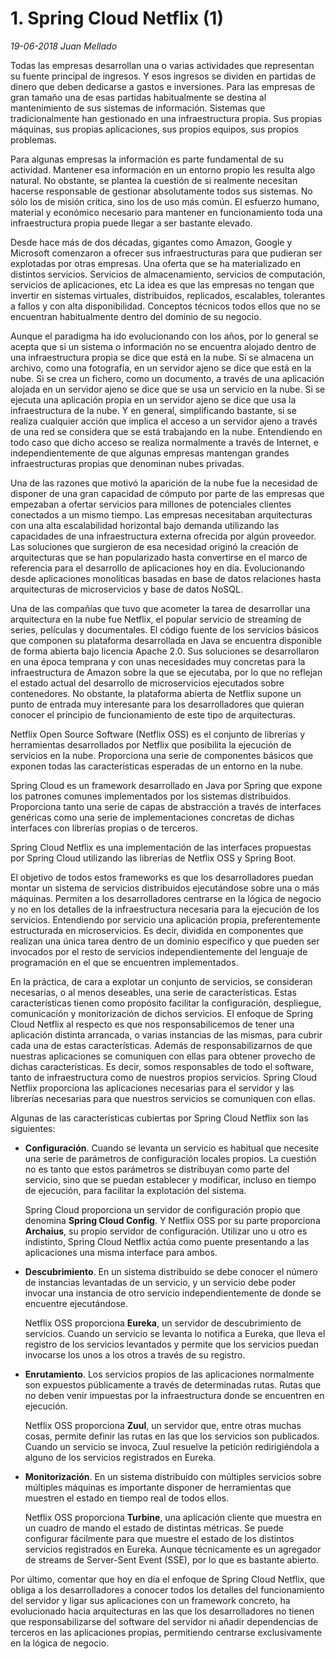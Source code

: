 # 1. Spring Cloud Netflix (1)

_19-06-2018_ _Juan Mellado_

Todas las empresas desarrollan una o varias actividades que representan su fuente principal de ingresos. Y esos ingresos se dividen en partidas de dinero que deben dedicarse a gastos e inversiones. Para las empresas de gran tamaño una de esas partidas habitualmente se destina al mantenimiento de sus sistemas de información. Sistemas que tradicionalmente han gestionado en una infraestructura propia. Sus propias máquinas, sus propias aplicaciones, sus propios equipos, sus propios problemas.

Para algunas empresas la información es parte fundamental de su actividad. Mantener esa información en un entorno propio les resulta algo natural. No obstante, se plantea la cuestión de si realmente necesitan hacerse responsable de gestionar absolutamente todos sus sistemas. No sólo los de misión crítica, sino los de uso más común. El esfuerzo humano, material y económico necesario para mantener en funcionamiento toda una infraestructura propia puede llegar a ser bastante elevado.

Desde hace más de dos décadas, gigantes como Amazon, Google y Microsoft comenzaron a ofrecer sus infraestructuras para que pudieran ser explotadas por otras empresas. Una oferta que se ha materializado en distintos servicios. Servicios de almacenamiento, servicios de computación, servicios de aplicaciones, etc La idea es que las empresas no tengan que invertir en sistemas virtuales, distribuidos, replicados, escalables, tolerantes a fallos y con alta disponibilidad. Conceptos técnicos todos ellos que no se encuentran habitualmente dentro del dominio de su negocio.

Aunque el paradigma ha ido evolucionando con los años, por lo general se acepta que si un sistema o información no se encuentra alojado dentro de una infraestructura propia se dice que está en la nube. Si se almacena un archivo, como una fotografía, en un servidor ajeno se dice que está en la nube. Si se crea un fichero, como un documento, a través de una aplicación alojada en un servidor ajeno se dice que se usa un servicio en la nube. Si se ejecuta una aplicación propia en un servidor ajeno se dice que usa la infraestructura de la nube. Y en general, simplificando bastante, si se realiza cualquier acción que implica el acceso a un servidor ajeno a través de una red se considera que se está trabajando en la nube. Entendiendo en todo caso que dicho acceso se realiza normalmente a través de Internet, e independientemente de que algunas empresas mantengan grandes infraestructuras propias que denominan nubes privadas.

Una de las razones que motivó la aparición de la nube fue la necesidad de disponer de una gran capacidad de cómputo por parte de las empresas que empezaban a ofertar servicios para millones de potenciales clientes conectados a un mismo tiempo. Las empresas necesitaban arquitecturas con una alta escalabilidad horizontal bajo demanda utilizando las capacidades de una infraestructura externa ofrecida por algún proveedor. Las soluciones que surgieron de esa necesidad originó la creación de arquitecturas que se han popularizado hasta convertirse en el marco de referencia para el desarrollo de aplicaciones hoy en día. Evolucionando desde aplicaciones monolíticas basadas en base de datos relaciones hasta arquitecturas de microservicios y base de datos NoSQL.

Una de las compañías que tuvo que acometer la tarea de desarrollar una arquitectura en la nube fue Netflix, el popular servicio de streaming de series, películas y documentales. El código fuente de los servicios básicos que componen su plataforma desarrollada en Java se encuentra disponible de forma abierta bajo licencia Apache 2.0. Sus soluciones se desarrollaron en una época temprana y con unas necesidades muy concretas para la infraestructura de Amazon sobre la que se ejecutaba, por lo que no reflejan el estado actual del desarrollo de microservicios ejecutados sobre contenedores. No obstante, la plataforma abierta de Netflix supone un punto de entrada muy interesante para los desarrolladores que quieran conocer el principio de funcionamiento de este tipo de arquitecturas.

Netflix Open Source Software (Netflix OSS) es el conjunto de librerías y herramientas desarrollados por Netflix que posibilita la ejecución de servicios en la nube. Proporciona una serie de componentes básicos que exponen todas las características esperadas de un entorno en la nube.

Spring Cloud es un framework desarrollado en Java por Spring que expone los patrones comunes implementados por los sistemas distribuidos. Proporciona tanto una serie de capas de abstracción a través de interfaces genéricas como una serie de implementaciones concretas de dichas interfaces con librerías propias o de terceros.

Spring Cloud Netflix es una implementación de las interfaces propuestas por Spring Cloud utilizando las librerías de Netflix OSS y Spring Boot.

El objetivo de todos estos frameworks es que los desarrolladores puedan montar un sistema de servicios distribuidos ejecutándose sobre una o más máquinas. Permiten a los desarrolladores centrarse en la lógica de negocio y no en los detalles de la infraestructura necesaria para la ejecución de los servicios. Entendiendo por servicio una aplicación propia, preferentemente estructurada en microservicios. Es decir, dividida en componentes que realizan una única tarea dentro de un dominio específico y que pueden ser invocados por el resto de servicios independientemente del lenguaje de programación en el que se encuentren implementados.

En la práctica, de cara a explotar un conjunto de servicios, se consideran necesarias, o al menos deseables, una serie de características. Estas características tienen como propósito facilitar la configuración, despliegue, comunicación y monitorización de dichos servicios. El enfoque de Spring Cloud Netflix al respecto es que nos responsabilicemos de tener una aplicación distinta arrancada, o varias instancias de las mismas, para cubrir cada una de estas características. Además de responsabilizarnos de que nuestras aplicaciones se comuniquen con ellas para obtener provecho de dichas características. Es decir, somos responsables de todo el software, tanto de infraestructura como de nuestros propios servicios. Spring Cloud Netflix proporciona las aplicaciones necesarias para el servidor y las librerías necesarias para que nuestros servicios se comuniquen con ellas.

Algunas de las características cubiertas por Spring Cloud Netflix son las siguientes:

- **Configuración**. Cuando se levanta un servicio es habitual que necesite una serie de parámetros de configuración locales propios. La cuestión no es tanto que estos parámetros se distribuyan como parte del servicio, sino que se puedan establecer y modificar, incluso en tiempo de ejecución, para facilitar la explotación del sistema.

  Spring Cloud proporciona un servidor de configuración propio que denomina **Spring Cloud Config**. Y Netflix OSS por su parte proporciona **Archaius**, su propio servidor de configuración. Utilizar uno u otro es indistinto, Spring Cloud Netflix actúa como puente presentando a las aplicaciones una misma interface para ambos.

- **Descubrimiento**. En un sistema distribuido se debe conocer el número de instancias levantadas de un servicio, y un servicio debe poder invocar una instancia de otro servicio independientemente de donde se encuentre ejecutándose.

  Netflix OSS proporciona **Eureka**, un servidor de descubrimiento de servicios. Cuando un servicio se levanta lo notifica a Eureka, que lleva el registro de los servicios levantados y permite que los servicios puedan invocarse los unos a los otros a través de su registro.

- **Enrutamiento**. Los servicios propios de las aplicaciones normalmente son expuestos públicamente a través de determinadas rutas. Rutas que no deben venir impuestas por la infraestructura donde se encuentren en ejecución.

  Netflix OSS proporciona **Zuul**, un servidor que, entre otras muchas cosas, permite definir las rutas en las que los servicios son publicados. Cuando un servicio se invoca, Zuul resuelve la petición redirigiéndola a alguno de los servicios registrados en Eureka.

- **Monitorización**. En un sistema distribuido con múltiples servicios sobre múltiples máquinas es importante disponer de herramientas que muestren el estado en tiempo real de todos ellos.

  Netflix OSS proporciona **Turbine**, una aplicación cliente que muestra en un cuadro de mando el estado de distintas métricas. Se puede configurar fácilmente para que muestre el estado de los distintos servicios registrados en Eureka. Aunque técnicamente es un agregador de streams de Server-Sent Event (SSE), por lo que es bastante abierto.

Por último, comentar que hoy en día el enfoque de Spring Cloud Netflix, que obliga a los desarrolladores a conocer todos los detalles del funcionamiento del servidor y ligar sus aplicaciones con un framework concreto, ha evolucionado hacia arquitecturas en las que los desarrolladores no tienen que responsabilizarse del software del servidor ni añadir dependencias de terceros en las aplicaciones propias, permitiendo centrarse exclusivamente en la lógica de negocio.
